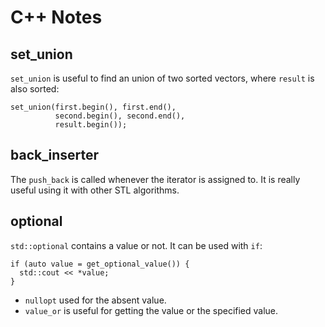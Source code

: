 # C++ Notes

## set_union 
`set_union` is useful to find an union of two sorted vectors, where `result` is also sorted:

```
set_union(first.begin(), first.end(), 
          second.begin(), second.end(), 
          result.begin());
```

## back_inserter
The `push_back` is called whenever the iterator is assigned to. It is really useful using it with other STL algorithms.

## optional
`std::optional` contains a value or not.  It can be used with `if`:

```
if (auto value = get_optional_value()) {
  std::cout << *value;
}
```

- `nullopt` used for the absent value.
- `value_or` is useful for getting the value or the specified value.
